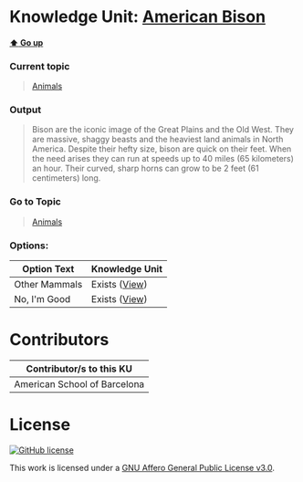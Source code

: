# Knowledge Unit: [American Bison](../../knowledge_units/animals/american-bison.md)

#### [:arrow_up: Go up](../../topics/animals.md)
### Current topic
> [Animals](../../topics/animals.md)
### Output
> Bison are the iconic image of the Great Plains and the Old West. They are massive, shaggy beasts and the heaviest land animals in North America. Despite their hefty size, bison are quick on their feet. When the need arises they can run at speeds up to 40 miles (65 kilometers) an hour. Their curved, sharp horns can grow to be 2 feet (61 centimeters) long.
### Go to Topic
> [Animals](../../topics/animals.md)

### Options: 

| Option Text | Knowledge Unit |
| - | - |  
| Other Mammals  |  Exists ([View](../../knowledge_units/animals/other-mammals.md))  |  
| No, I&#039;m Good  |  Exists ([View](../../knowledge_units/animals/no-im-good.md))  | 

# Contributors

| Contributor/s to this KU |
| - | 
| American School of Barcelona |

# License
[![GitHub license](https://img.shields.io/github/license/inbrainz/cerebro)](https://github.com/inbrainz/cerebro/blob/master/LICENSE)

This work is licensed under a [GNU Affero General Public License v3.0](https://www.gnu.org/licenses/agpl-3.0.txt).